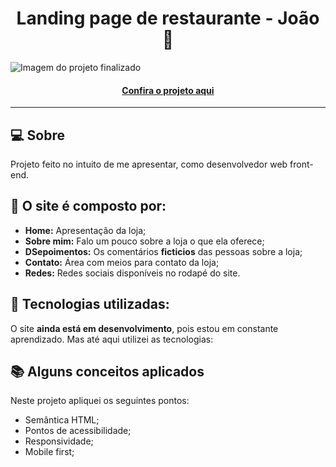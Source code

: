 <h1 align="center">Landing page de restaurante - João 👾</h1>

![Imagem do projeto finalizado](Imagens/portifolio.png)

<h4 align="center"><a href="https://jedev1.github.io/Meu-portifolio/">Confira o projeto aqui</a></h4>

---

## 💻 Sobre

Projeto feito no intuito de me apresentar, como desenvolvedor web front-end.

## 🤯 O site é composto por:

- **Home:** Apresentação da loja;
- **Sobre mim:** Falo um pouco sobre a loja o que ela oferece;
- **DSepoimentos:** Os comentários **ficticios** das pessoas sobre a loja;
- **Contato:** Área com meios para contato da loja;
- **Redes:** Redes sociais disponíveis no rodapé do site.

## 🧠 Tecnologias utilizadas:

O site **ainda está em desenvolvimento**, pois estou em constante aprendizado. Mas até aqui utilizei as tecnologias:



## 📚 Alguns conceitos aplicados

Neste projeto apliquei os seguintes pontos:
+ Semântica HTML;
+ Pontos de acessibilidade;
+ Responsividade;
+ Mobile first;

